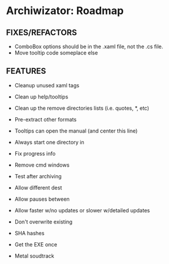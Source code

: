 ﻿# Archiwizator: Roadmap


## FIXES/REFACTORS
* ComboBox options should be in the .xaml file, not the .cs file.
* Move tooltip code someplace else


## FEATURES
* Cleanup unused xaml tags
* Clean up help/tooltips
* Clean up the remove directories lists (i.e. quotes, *, etc)
* Pre-extract other formats
* Tooltips can open the manual (and center this line)
* Always start one directory in
* Fix progress info
* Remove cmd windows
* Test after archiving
* Allow different dest
* Allow pauses between
* Allow faster w/no updates or slower w/detailed updates
* Don't overwrite existing
* SHA hashes
* Get the EXE once

* Metal soudtrack
